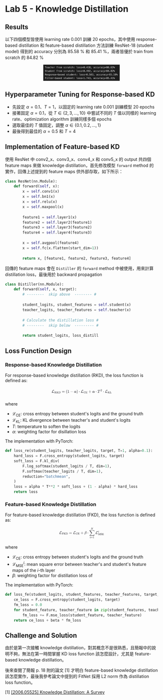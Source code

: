 # Lab 5 - Knowledge Distillation

## Results

以下四個模型皆使用 learning rate 0.001 訓練 20 epochs，其中使用 response-based distillation 和 feature-based distillation 方法訓練 ResNet-18 (student model) 得到的 accuracy 分別為 85.58 % 和 85.41 %，兩者皆優於 train from scratch 的 84.82 %

<center><img width=50% src="./images/result.png"/></center>

## Hyperparameter Tuning for Response-based KD

- 先設定 $\alpha = 0.1$、$T = 1$，以固定的 learning rate 0.001 訓練模型 20 epochs
- 接著固定 $\alpha = 0.1$，從 $T \in \{2, 3, ..., 10\}$ 中嘗試不同的 $T$ 值以同樣的 learning rate、optimization algorithm 訓練同樣多個 epochs
- 選取最佳的 $T$ 值固定，調整 $\alpha \in \{0.1, 0.2, ..., 1\}$
- 最後得到最佳的 $\alpha = 0.5$ 和 $T = 4$

## Implementation of Feature-based KD

使用 ResNet 中 conv2_x、conv3_x、conv4_x 和 conv5_x 的 output 共四個 feature maps 來做 knowledge distillation，首先修改模型 `forward` method 的實作，回傳上述提到的 feature maps 供外部存取，如下所示：

```python
class ResNet(nn.Module):
    def forward(self, x):
        x = self.conv1(x)
        x = self.bn1(x)
        x = self.relu(x)
        x = self.maxpool(x)

        feature1 = self.layer1(x)
        feature2 = self.layer2(feature1)
        feature3 = self.layer3(feature2)
        feature4 = self.layer4(feature3)

        x = self.avgpool(feature4)
        x = self.fc(x.flatten(start_dim=1))

        return x, [feature1, feature2, feature3, feature4]
```

回傳的 feature maps 會在 `Distiller` 的 `forward` method 中被使用，用來計算 distillation loss，最後用於 backward propagation

```python
class Distiller(nn.Module):
    def forward(self, x, target):
        # --------  skip above  -------- #

        student_logits, student_features = self.student(x)
        teacher_logits, teacher_features = self.teacher(x)

        # Calculate the distillation loss #
        # --------  skip below  --------- #

        return student_logits, loss_distill
```

## Loss Function Design

### Response-based Knowledge Distillation

For response-based knowledge distillation (RKD), the loss function is defined as:
<!--
$$
\mathcal{L}_\text{RKD} = (1 - \alpha) \cdot \mathcal{L}_\text{CE} + \alpha  \cdot T^2  \cdot \mathcal{L}_\text{KL}
$$ -->

<center><img width=40% src="./images/rkd.png"/></center>

where

- $\mathcal{L}_\text{CE}$: cross entropy between student's logits and the ground truth
- $\mathcal{L}_\text{KL}$: KL divergence between teacher's and student's logits
- $T$: temperature to soften the logits
- $\alpha$: weighting factor for disillation loss

The implementation with PyTorch:

```python
def loss_re(student_logits, teacher_logits, target, T=1, alpha=0.1):
    hard_loss = F.cross_entropy(student_logits, target)
    soft_loss = F.kl_div(
        F.log_softmax(student_logits / T, dim=1),
        F.softmax(teacher_logits / T, dim=1),
        reduction="batchmean",
    )
    loss = alpha * T**2 * soft_loss + (1 - alpha) * hard_loss
    return loss
```

### Feature-based Knowledge Distillation

For feature-based knowledge distillation (FKD), the loss function is defined as:

<!-- $$
\mathcal{L}_\text{FKD} = \mathcal{L}_\text{CE} + \beta \cdot \sum_{i=1}^N \mathcal{L}_\text{MSE}^i
$$ -->

<center><img width=30% src="./images/fkd.png"/></center>

where

- $\mathcal{L}_\text{CE}$: cross entropy between student's logits and the ground truth
- $\mathcal{L}_\text{MSE}^i$: mean square error between teacher's and student's feature maps of the $i$-th layer
- $\beta$: weighting factor for distillation loss of

The implementation with PyTorch:

```python
def loss_fe(student_logits, student_features, teacher_features, target, beta=0.1):
    ce_loss = F.cross_entropy(student_logits, target)
    fm_loss = 0.0
    for student_feature, teacher_feature in zip(student_features, teacher_features):
        fm_loss += F.mse_loss(student_feature, teacher_feature)
    return ce_loss + beta * fm_loss
```

## Challenge and Solution

由於是第一次接觸 knowledge distillation，對其概念不是很熟悉，且簡報中的說明不夠，無法在第一時間掌握 KD loss function 該怎麼設計，尤其是 feature-based knowledge distillation。

後來查閱了簡報 p. 18 附的論文 [1] 才明白 feature-based knowledge distillation 該怎麼實作，最後我參考論文中提到的 FitNet 採用 L2 norm 作為 distillation loss function。

[1] [[2006.05525] Knowledge Distillation: A Survey](https://ar5iv.labs.arxiv.org/html/2006.05525)
